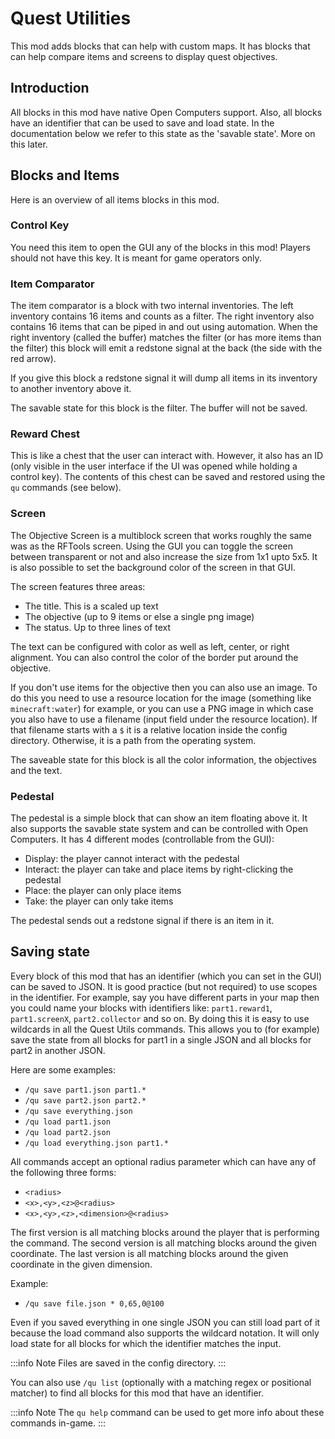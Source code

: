 # Quest Utilities

This mod adds blocks that can help with custom maps.
It has blocks that can help compare items and screens to display quest objectives.

## Introduction

All blocks in this mod have native Open Computers support.
Also, all blocks have an identifier that can be used to save and load state.
In the documentation below we refer to this state as the 'savable state'.
More on this later.

## Blocks and Items

Here is an overview of all items blocks in this mod.

### Control Key

You need this item to open the GUI any of the blocks in this mod!
Players should not have this key.
It is meant for game operators only.

### Item Comparator

The item comparator is a block with two internal inventories.
The left inventory contains 16 items and counts as a filter.
The right inventory also contains 16 items that can be piped in and out using automation.
When the right inventory (called the buffer) matches the filter (or has more items than the filter) this block will emit a redstone signal at the back (the side with the red arrow).

If you give this block a redstone signal it will dump all items in its inventory to another inventory above it.

The savable state for this block is the filter.
The buffer will not be saved.

### Reward Chest

This is like a chest that the user can interact with.
However, it also has an ID (only visible in the user interface if the UI was opened while holding a control key).
The contents of this chest can be saved and restored using the `qu` commands (see below).

### Screen

The Objective Screen is a multiblock screen that works roughly the same was as the RFTools screen.
Using the GUI you can toggle the screen between transparent or not and also increase the size from 1x1 upto 5x5.
It is also possible to set the background color of the screen in that GUI.

The screen features three areas:

* The title. This is a scaled up text
* The objective (up to 9 items or else a single png image)
* The status. Up to three lines of text

The text can be configured with color as well as left, center, or right alignment.
You can also control the color of the border put around the objective.

If you don't use items for the objective then you can also use an image.
To do this you need to use a resource location for the image (something like `minecraft:water`) for example, or you can use a PNG image in which case you also have to use a filename (input field under the resource location).
If that filename starts with a `$` it is a relative location inside the config directory.
Otherwise, it is a path from the operating system.

The saveable state for this block is all the color information, the objectives and the text.

### Pedestal

The pedestal is a simple block that can show an item floating above it.
It also supports the savable state system and can be controlled with Open Computers.
It has 4 different modes (controllable from the GUI):

* Display: the player cannot interact with the pedestal
* Interact: the player can take and place items by right-clicking the pedestal
* Place: the player can only place items
* Take: the player can only take items

The pedestal sends out a redstone signal if there is an item in it.

## Saving state

Every block of this mod that has an identifier (which you can set in the GUI) can be saved to JSON.
It is good practice (but not required) to use scopes in the identifier.
For example, say you have different parts in your map then you could name your blocks with identifiers like: `part1.reward1`, `part1.screenX`, `part2.collector` and so on.
By doing this it is easy to use wildcards in all the Quest Utils commands.
This allows you to (for example) save the state from all blocks for part1 in a single JSON and all blocks for part2 in another JSON.

Here are some examples:

* `/qu save part1.json part1.*`
* `/qu save part2.json part2.*`
* `/qu save everything.json`
* `/qu load part1.json`
* `/qu load part2.json`
* `/qu load everything.json part1.*`

All commands accept an optional radius parameter which can have any of the following three forms:

* `<radius>`
* `<x>,<y>,<z>@<radius>`
* `<x>,<y>,<z>,<dimension>@<radius>`

The first version is all matching blocks around the player that is performing the command.
The second version is all matching blocks around the given coordinate.
The last version is all matching blocks around the given coordinate in the given dimension.

Example:

* `/qu save file.json * 0,65,0@100`

Even if you saved everything in one single JSON you can still load part of it because the load command also supports the wildcard notation.
It will only load state for all blocks for which the identifier matches the input.

:::info Note
Files are saved in the config directory.
:::

You can also use `/qu list` (optionally with a matching regex or positional matcher) to find all blocks for this mod that have an identifier.

:::info Note
The `qu help` command can be used to get more info about these commands in-game.
:::
